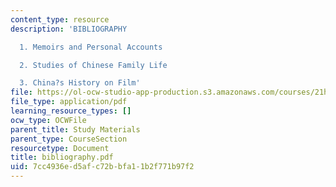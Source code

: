 ```yaml
---
content_type: resource
description: 'BIBLIOGRAPHY

  1. Memoirs and Personal Accounts

  2. Studies of Chinese Family Life

  3. China?s History on Film'
file: https://ol-ocw-studio-app-production.s3.amazonaws.com/courses/21h-560-smashing-the-iron-rice-bowl-chinese-east-asia-fall-2004/7cc4936ed5afc72bbfa11b2f771b97f2_bibliography.pdf
file_type: application/pdf
learning_resource_types: []
ocw_type: OCWFile
parent_title: Study Materials
parent_type: CourseSection
resourcetype: Document
title: bibliography.pdf
uid: 7cc4936e-d5af-c72b-bfa1-1b2f771b97f2
---
```

